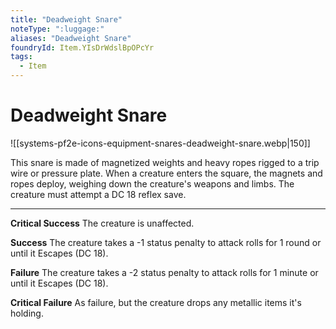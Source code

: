 ```yaml
---
title: "Deadweight Snare"
noteType: ":luggage:"
aliases: "Deadweight Snare"
foundryId: Item.YIsDrWdslBpOPcYr
tags:
  - Item
---
```


# Deadweight Snare
![[systems-pf2e-icons-equipment-snares-deadweight-snare.webp|150]]

This snare is made of magnetized weights and heavy ropes rigged to a trip wire or pressure plate. When a creature enters the square, the magnets and ropes deploy, weighing down the creature's weapons and limbs. The creature must attempt a DC 18 reflex save.

* * *

**Critical Success** The creature is unaffected.

**Success** The creature takes a -1 status penalty to attack rolls for 1 round or until it Escapes (DC 18).

**Failure** The creature takes a -2 status penalty to attack rolls for 1 minute or until it Escapes (DC 18).

**Critical Failure** As failure, but the creature drops any metallic items it's holding.


